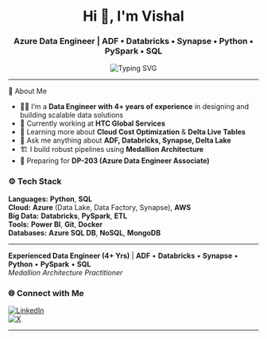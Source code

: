<h1 align="center">Hi 👋, I'm Vishal</h1>
<h3 align="center">Azure Data Engineer | ADF • Databricks • Synapse • Python • PySpark • SQL</h3>

<p align="center">
  <img src="https://readme-typing-svg.demolab.com?font=Fira+Code&pause=1000&center=true&vCenter=true&width=435&lines=Building+Data+Pipelines+on+Azure!;Medallion+Architecture+Practitioner;Open+to+Freelance+Opportunities!" alt="Typing SVG" />
</p>

---

🌟 About Me

- 👨‍💼 I’m a **Data Engineer with 4+ years of experience** in designing and building scalable data solutions  
- 🏢 Currently working at **HTC Global Services**  
- 🌱 Learning more about **Cloud Cost Optimization** & **Delta Live Tables**  
- 💬 Ask me anything about **ADF, Databricks, Synapse, Delta Lake**  
- 🏗️ I build robust pipelines using **Medallion Architecture**  
- 🧠 Preparing for **DP-203 (Azure Data Engineer Associate)**  


### ⚙️ Tech Stack

**Languages:** **Python**, **SQL**  
**Cloud:** **Azure** (Data Lake, Data Factory, Synapse), **AWS**  
**Big Data:** **Databricks**, **PySpark**, **ETL**  
**Tools:** **Power BI**, **Git**, **Docker**  
**Databases:** **Azure SQL DB**, **NoSQL**, **MongoDB**

---

**Experienced Data Engineer (4+ Yrs)** | **ADF** • **Databricks** • **Synapse** • **Python** • **PySpark** • **SQL**  
*Medallion Architecture Practitioner*



### 🌐 Connect with Me

<div align="left">

[![LinkedIn](https://img.shields.io/badge/LinkedIn-%230077B5?style=for-the-badge&logo=linkedin&logoColor=white)](https://www.linkedin.com/in/vishalmahire)  
[![X](https://img.shields.io/badge/X-%231DA1F2?style=for-the-badge&logo=twitter&logoColor=white)](https://x.com/vishu_mahire)

</div>

---


